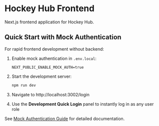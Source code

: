# Hockey Hub Frontend

Next.js frontend application for Hockey Hub.

## Quick Start with Mock Authentication

For rapid frontend development without backend:

1. Enable mock authentication in `.env.local`:
   ```env
   NEXT_PUBLIC_ENABLE_MOCK_AUTH=true
   ```

2. Start the development server:
   ```bash
   npm run dev
   ```

3. Navigate to http://localhost:3002/login

4. Use the **Development Quick Login** panel to instantly log in as any user role

See [Mock Authentication Guide](./docs/MOCK_AUTH_GUIDE.md) for detailed documentation.
